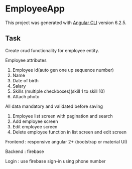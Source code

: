 # EmployeeApp

This project was generated with [Angular CLI](https://github.com/angular/angular-cli) version 6.2.5.

## Task
Create crud functionality for employee entity.

Employee attributes
1. Employee id(auto gen one up sequence number)
2. Name
3. Date of birth
4. Salary
5. Skills (multiple checkboxes)(skill 1 to skill 10)
6. Attach photo

All data mandatory and validated before saving

1. Employee list screen with pagination and search
2. Add employee screen
3. Edit employee screen
4. Delete employee function in list screen and edit screen

Frontend : responsive angular 2+ (bootstrap or material UI)

Backend : firebase

Login : use firebase sign-in using phone number